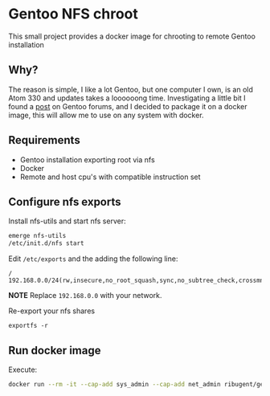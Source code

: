 # Gentoo NFS chroot

This small project provides a docker image for chrooting to remote Gentoo installation

## Why?

The reason is simple, I like a lot Gentoo, but one computer I own, is an old Atom 330 and updates takes a loooooong time. Investigating a little bit I found a [post](https://forums.gentoo.org/viewtopic-p-6817608.html) on Gentoo forums, and I decided to package it on a docker image, this will allow me to use on any system with docker.

## Requirements

- Gentoo installation exporting root via nfs
- Docker
- Remote and host cpu's with compatible instruction set

## Configure nfs exports

Install nfs-utils and start nfs server:

```sh
emerge nfs-utils
/etc/init.d/nfs start
```

Edit `/etc/exports` and the adding the following line:

```
/ 192.168.0.0/24(rw,insecure,no_root_squash,sync,no_subtree_check,crossmnt)
```
**NOTE** Replace `192.168.0.0` with your network.

Re-export your nfs shares

```
exportfs -r
```

## Run docker image

Execute:

```sh
docker run --rm -it --cap-add sys_admin --cap-add net_admin ribugent/gentoo-nfs-chroot <remote ip>
```

